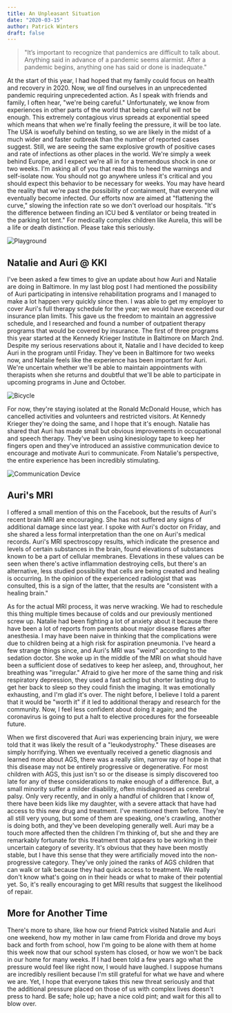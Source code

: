 ```yaml
---
title: An Unpleasant Situation
date: "2020-03-15"
author: Patrick Winters
draft: false
---
```


> "It’s important to recognize that pandemics are difficult to talk about. Anything said in advance of a pandemic seems alarmist. After a pandemic begins, anything one has said or done is inadequate."

At the start of this year, I had hoped that my family could focus on health and recovery in 2020. Now, we _all_ find ourselves in an unprecedented pandemic requiring unprecedented action. As I speak with friends and family, I often hear, "we're being careful." Unfortunately, we know from experiences in other parts of the world that being careful will not be enough. This extremely contagious virus spreads at exponential speed which means that when we're finally feeling the pressure, it will be too late. The USA is woefully behind on testing, so we are likely in the midst of a much wider and faster outbreak than the number of reported cases suggest. Still, we are seeing the same explosive growth of positive cases and rate of infections as other places in the world. We're simply a week behind Europe, and I expect we're all in for a tremendous shock in one or two weeks. I'm asking all of you that read this to heed the warnings and self-isolate now. You should not go anywhere unless it's critical and you should expect this behavior to be necessary for weeks. You may have heard the reality that we're past the possibility of containment, that everyone will eventually become infected. Our efforts now are aimed at "flattening the curve," slowing the infection rate so we don't overload our hospitals. "It's the difference between finding an ICU bed & ventilator or being treated in the parking lot tent." For medically complex children like Aurelia, this will be a life or death distinction. Please take this seriously.

![Playground](playground.png)

## Natalie and Auri @ KKI

I've been asked a few times to give an update about how Auri and Natalie are doing in Baltimore. In my last blog post I had mentioned the possibility of Auri participating in intensive rehabilitation programs and I managed to make a lot happen very quickly since then. I was able to get my employer to cover Auri's full therapy schedule for the year; we would have exceeded our insurance plan limits. This gave us the freedom to maintain an aggressive schedule, and I researched and found a number of outpatient therapy programs that would be covered by insurance. The first of three programs this year started at the Kennedy Krieger Institute in Baltimore on March 2nd. Despite my serious reservations about it, Natalie and I have decided to keep Auri in the program until Friday. They've been in Baltimore for two weeks now, and Natalie feels like the experience has been important for Auri. We're uncertain whether we'll be able to maintain appointments with therapists when she returns and doubtful that we'll be able to participate in upcoming programs in June and October.

![Bicycle](bike.png)

For now, they're staying isolated at the Ronald McDonald House, which has cancelled activities and volunteers and restricted visitors. At Kennedy Krieger they're doing the same, and I hope that it's enough. Natalie has shared that Auri has made small but obvious improvements in occupational and speech therapy. They've been using kinesiology tape to keep her fingers open and they've introduced an assistive communication device to encourage and motivate Auri to communicate. From Natalie's perspective, the entire experience has been incredibly stimulating.

![Communication Device](communication.png)

## Auri's MRI
I offered a small mention of this on the Facebook, but the results of Auri's recent brain MRI are encouraging. She has not suffered any signs of additional damage since last year. I spoke with Auri's doctor on Friday, and she shared a less formal interpretation than the one on Auri's medical records. Auri's MRI spectroscopy results, which indicate the presence and levels of certain substances in the brain, found elevations of substances known to be a part of cellular membranes. Elevations in these values can be seen when there's active inflammation destroying cells, but there's an alternative, less studied possibility that cells are being created and healing is occurring. In the opinion of the experienced radiologist that was consulted, this is a sign of the latter, that the results are "consistent with a healing brain."

As for the actual MRI process, it was nerve wracking. We had to reschedule this thing multiple times because of colds and our previously mentioned screw up. Natalie had been fighting a lot of anxiety about it because there have been a lot of reports from parents about major disease flares after anesthesia. I may have been naive in thinking that the complications were due to children being at a high risk for aspiration pneumonia. I've heard a few strange things since, and Auri's MRI was "weird" according to the sedation doctor. She woke up in the middle of the MRI on what should have been a sufficient dose of sedatives to keep her asleep, and, throughout, her breathing was "irregular." Afraid to give her more of the same thing and risk respiratory depression, they used a fast acting but shorter lasting drug to get her back to sleep so they could finish the imaging. It was emotionally exhausting, and I'm glad it's over. The night before, I believe I told a parent that it would be "worth it" if it led to additional therapy and research for the community. Now, I feel less confident about doing it again; and the coronavirus is going to put a halt to elective procedures for the forseeable future.

When we first discovered that Auri was experiencing brain injury, we were told that it was likely the result of a "leukodystrophy." These diseases are simply horrifying. When we eventually received a genetic diagnosis and learned more about AGS, there was a really slim, narrow ray of hope in that this disease may not be entirely progressive or degenerative. For most children with AGS, this just isn't so or the disease is simply discovered too late for any of these considerations to make enough of a difference. But, a small minority suffer a milder disability, often misdiagnosed as cerebral palsy. Only very recently, and in only a handful of children that I know of, there have been kids like my daughter, with a severe attack that have had access to this new drug and treatment. I've mentioned them before. They're all still very young, but some of them are speaking, one's crawling, another is doing both, and they've been developing generally well. Auri may be a touch more affected then the children I'm thinking of, but she and they are remarkably fortunate for this treatment that appears to be working in their uncertain category of severity. It's obvious that they have been mostly stable, but I have this sense that they were artificially moved into the non-progressive category. They've only joined the ranks of AGS children that can walk or talk because they had quick access to treatment. We really don't know what's going on in their heads or what to make of their potential yet. So, it's really encouraging to get MRI results that suggest the likelihood of repair.

## More for Another Time

There's more to share, like how our friend Patrick visited Natalie and Auri one weekend, how my mother in law came from Florida and drove my boys back and forth from school, how I'm going to be alone with them at home this week now that our school system has closed, or how we won't be back in our home for many weeks. If I had been told a few years ago what the pressure would feel like right now, I would have laughed. I suppose humans are incredibly resilient because I'm still grateful for what we have and where we are. Yet, I hope that everyone takes this new threat seriously and that the additional pressure placed on those of us with complex lives doesn't press to hard. Be safe; hole up; have a nice cold pint; and wait for this all to blow over.